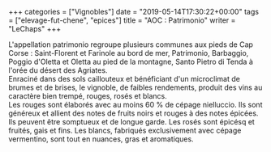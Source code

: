 +++
categories = ["Vignobles"]
date = "2019-05-14T17:30:22+00:00"
tags = ["elevage-fut-chene", "epices"] 
title = "AOC : Patrimonio"
writer = "LeChaps"
+++

L'appellation patrimonio regroupe plusieurs communes aux pieds de Cap Corse : Saint-Florent et Farinole au bord de mer, Patrimonio, Barbaggio, Poggio d'Oletta et Oletta au pied de la montagne, Santo Pietro di Tenda à l'orée du désert des Agriates.  
Enraciné dans des sols caillouteux et bénéficiant d'un microclimat de brumes et de brises, le vignoble, de faibles rendements, produit des vins au caractère bien trempé, rouges, rosés et blancs.  
Les rouges sont élaborés avec au moins 60 % de cépage nielluccio. Ils sont généreux et allient des notes de fruits noirs et rouges à des notes épicées. Ils peuvent être somptueux et de longue garde. Les rosés sont épicésq et fruités, gais et fins. Les blancs, fabriqués exclusivement avec cépage vermentino, sont tout en nuances, gras et aromatiques.
